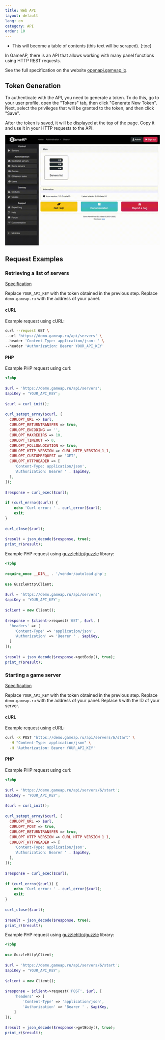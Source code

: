 ```yaml
---
title: Web API
layout: default
lang: en
category: API
order: 10
---
```


* This will become a table of contents (this text will be scraped).
  {:toc}

In GameAP, there is an API that allows working with many panel functions 
using HTTP REST requests. 

See the full specification on the website [openapi.gameap.io](https://openapi.gameap.io).

## Token Generation

To authenticate with the API, you need to generate a token.
To do this, go to your user profile, open the "Tokens" tab, then click "Generate New Token".
Next, select the privileges that will be granted to the token, and then click "Save".

After the token is saved, it will be displayed at the top of the page.
Copy it and use it in your HTTP requests to the API.

![Token generation in GameAP](/images/en/api/generate_token_en.gif)


## Request Examples

### Retrieving a list of servers

[Specification](https://openapi.gameap.io/#tag/servers/paths/~1api~1servers/get)

Replace `YOUR_API_KEY` with the token obtained in the previous step.
Replace `demo.gameap.ru` with the address of your panel.

#### cURL

Example request using cURL:

```bash
curl --request GET \
--url 'https://demo.gameap.ru/api/servers' \
--header 'Content-Type: application/json: ' \
--header 'Authorization: Bearer YOUR_API_KEY'
```

#### PHP

Example PHP request using curl:

```php
<?php

$url = 'https://demo.gameap.ru/api/servers';
$apiKey = 'YOUR_API_KEY';

$curl = curl_init();

curl_setopt_array($curl, [
  CURLOPT_URL => $url,
  CURLOPT_RETURNTRANSFER => true,
  CURLOPT_ENCODING => '',
  CURLOPT_MAXREDIRS => 10,
  CURLOPT_TIMEOUT => 0,
  CURLOPT_FOLLOWLOCATION => true,
  CURLOPT_HTTP_VERSION => CURL_HTTP_VERSION_1_1,
  CURLOPT_CUSTOMREQUEST => 'GET',
  CURLOPT_HTTPHEADER => [
    'Content-Type: application/json',
    'Authorization: Bearer ' . $apiKey,
  ],
]);

$response = curl_exec($curl);

if (curl_errno($curl)) {
    echo 'Curl error: ' . curl_error($curl);
    exit;
}

curl_close($curl);

$result = json_decode($response, true);
print_r($result);
```

Example PHP request using [guzzlehttp/guzzle](https://github.com/guzzle/guzzle) library:

```php
<?php

require_once __DIR__ . '/vendor/autoload.php';

use GuzzleHttp\Client;

$url = 'https://demo.gameap.ru/api/servers';
$apiKey = 'YOUR_API_KEY';

$client = new Client();

$response = $client->request('GET', $url, [
  'headers' => [
    'Content-Type' => 'application/json',
    'Authorization' => 'Bearer ' . $apiKey,
  ]
]);

$result = json_decode($response->getBody(), true);
print_r($result);
```


### Starting a game server

[Specification](https://openapi.gameap.io/#tag/servers/paths/~1api~1servers~1%7Bserver%7D~1start/post)

Replace `YOUR_API_KEY` with the token obtained in the previous step.
Replace `demo.gameap.ru` with the address of your panel.
Replace `6` with the ID of your server.


#### cURL

Example request using cURL:

```bash
curl -X POST "https://demo.gameap.ru/api/servers/6/start" \
  -H "Content-Type: application/json" \
  -H 'Authorization: Bearer YOUR_API_KEY'
```

#### PHP

Example PHP request using curl:

```php
<?php

$url = 'https://demo.gameap.ru/api/servers/6/start';
$apiKey = 'YOUR_API_KEY';

$curl = curl_init();

curl_setopt_array($curl, [
  CURLOPT_URL => $url,
  CURLOPT_POST => true,
  CURLOPT_RETURNTRANSFER => true,
  CURLOPT_HTTP_VERSION => CURL_HTTP_VERSION_1_1,
  CURLOPT_HTTPHEADER => [
    'Content-Type: application/json',
    'Authorization: Bearer ' . $apiKey,
  ],
]);

$response = curl_exec($curl);

if (curl_errno($curl)) {
    echo 'Curl error: ' . curl_error($curl);
    exit;
}

curl_close($curl);

$result = json_decode($response, true);
print_r($result);
```

Example PHP request using [guzzlehttp/guzzle](https://github.com/guzzle/guzzle) library:

```php
<?php

use GuzzleHttp\Client;

$url = 'https://demo.gameap.ru/api/servers/6/start';
$apiKey = 'YOUR_API_KEY';

$client = new Client();

$response = $client->request('POST', $url, [
    'headers' => [
        'Content-Type' => 'application/json',
        'Authorization' => 'Bearer ' . $apiKey,
    ]
]);

$result = json_decode($response->getBody(), true);
print_r($result);

```
